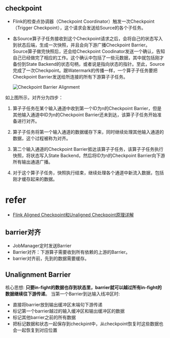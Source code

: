 
## checkpoint
* Flink的检查点协调器（Checkpoint Coordinator）触发一次Checkpoint（Trigger Checkpoint），这个请求会发送给Source的各个子任务。
* 各Source算子子任务接收到这个Checkpoint请求之后，会将自己的状态写入到状态后端，生成一次快照，并且会向下游广播Checkpoint Barrier。
    Source算子做完快照后，还会给Checkpoint Coodinator发送一个确认，告知自己已经做完了相应的工作。这个确认中包括了一些元数据，其中就包括刚才备份到State Backend的状态句柄，或者说是指向状态的指针。至此，Source完成了一次Checkpoint。跟Watermark的传播一样，一个算子子任务要把Checkpoint Barrier发送给所连接的所有下游算子子任务。


    ![Checkpoint Barrier Alignment](https://img-blog.csdnimg.cn/img_convert/4db54b4004837378595777e6ebcd2b45.png)

如上图所示，对齐分为四步：

1. 算子子任务在某个输入通道中收到第一个ID为n的Checkpoint Barrier，但是其他输入通道中ID为n的Checkpoint Barrier还未到达，该算子子任务开始准备进行对齐。

2. 算子子任务将第一个输入通道的数据缓存下来，同时继续处理其他输入通道的数据，这个过程被称为对齐。

3. 第二个输入通道的Checkpoint Barrier抵达该算子子任务，该算子子任务执行快照，将状态写入State Backend，然后将ID为n的Checkpoint Barrier向下游所有输出通道广播。

4. 对于这个算子子任务，快照执行结束，继续处理各个通道中新流入数据，包括刚才缓存起来的数据。



# refer
* [Flink Aligned Checkpoint和Unaligned Checkpoint原理详解](https://blog.csdn.net/bigdatakenan/article/details/124261147)


## barrier对齐

* JobManager定时发送Barrier
* Barrier对齐：下游算子需要收到所有依赖的上游的Barrier。
* barrier对齐前，先到的数据需要缓存。

## Unalignment Barrier
核心思想: **只要in-fight的数据也存到状态里，barrier就可以越过所有in-fight的数据继续往下游传递**。
当第一个Barrier到达输入线冲区时:
* 直接将barrier放到输出缓冲区末端句下游传递
* 标记第一个barrier越过的输入缓冲区和输出缓冲区的数据
* 标记其他barrier之前的所有数据
* 把标记数据和状态一起保存到checkpint中，从checkpoint恢复时这些数据也会一起恢复到对应位置